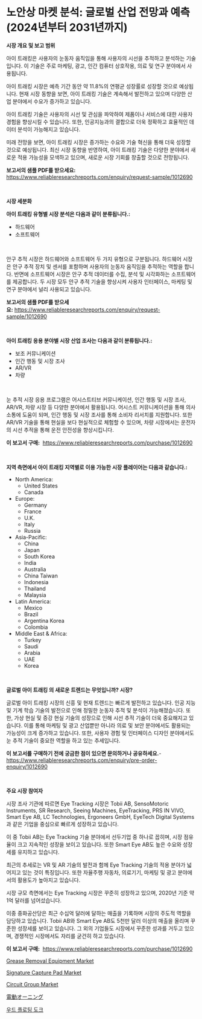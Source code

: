 <p><h1>노안상 마켓 분석: 글로벌 산업 전망과 예측 (2024년부터 2031년까지)</h1></p><p><strong>시장 개요 및 보고 범위</strong></p>
<p><p>아이 트래킹은 사용자의 눈동자 움직임을 통해 사용자의 시선을 추적하고 분석하는 기술입니다. 이 기술은 주로 마케팅, 광고, 인간 컴퓨터 상호작용, 의료 및 연구 분야에서 사용됩니다. </p><p>아이 트래킹 시장은 예측 기간 동안 약 11.8%의 연평균 성장률로 성장할 것으로 예상됩니다. 현재 시장 동향을 보면, 아이 트래킹 기술은 계속해서 발전하고 있으며 다양한 산업 분야에서 수요가 증가하고 있습니다. </p><p>아이 트래킹 기술은 사용자의 시선 및 관심을 파악하여 제품이나 서비스에 대한 사용자 경험을 향상시킬 수 있습니다. 또한, 인공지능과의 결합으로 더욱 정확하고 효율적인 데이터 분석이 가능해지고 있습니다. </p><p>미래 전망을 보면, 아이 트래킹 시장은 증가하는 수요와 기술 혁신을 통해 더욱 성장할 것으로 예상됩니다. 최신 시장 동향을 반영하여, 아이 트래킹 기술은 다양한 분야에서 새로운 적용 가능성을 모색하고 있으며, 새로운 시장 기회를 창출할 것으로 전망됩니다.</p></p>
<p><strong>보고서의 샘플 PDF를 받으세요:</strong> <a href="https://www.reliableresearchreports.com/enquiry/request-sample/1012690">https://www.reliableresearchreports.com/enquiry/request-sample/1012690</a></p>
<p>&nbsp;</p>
<p><strong>시장 세분화</strong></p>
<p><strong>아이 트래킹 유형별 시장 분석은 다음과 같이 분류됩니다.:</strong></p>
<p><ul><li>하드웨어</li><li>소프트웨어</li></ul></p>
<p>&nbsp;</p>
<p><p>안구 추적 시장은 하드웨어와 소프트웨어 두 가지 유형으로 구분됩니다. 하드웨어 시장은 안구 추적 장치 및 센서를 포함하며 사용자의 눈동자 움직임을 추적하는 역할을 합니다. 반면에 소프트웨어 시장은 안구 추적 데이터를 수집, 분석 및 시각화하는 소프트웨어를 제공합니다. 두 시장 모두 안구 추적 기술을 향상시켜 사용자 인터페이스, 마케팅 및 연구 분야에서 널리 사용되고 있습니다.</p></p>
<p><strong>보고서의 샘플 PDF를 받으세요:</strong>&nbsp;<a href="https://www.reliableresearchreports.com/enquiry/request-sample/1012690">https://www.reliableresearchreports.com/enquiry/request-sample/1012690</a></p>
<p>&nbsp;</p>
<p><strong> 아이 트래킹 응용 분야별 시장 산업 조사는 다음과 같이 분류됩니다.:</strong></p>
<p><ul><li>보조 커뮤니케이션</li><li>인간 행동 및 시장 조사</li><li>AR/VR</li><li>차량</li></ul></p>
<p>&nbsp;</p>
<p><p>눈 추적 시장 응용 프로그램은 어시스트티브 커뮤니케이션, 인간 행동 및 시장 조사, AR/VR, 차량 시장 등 다양한 분야에서 활용됩니다. 어시스트 커뮤니케이션을 통해 의사 소통에 도움이 되며, 인간 행동 및 시장 조사를 통해 소비자 리서치를 지원합니다. 또한 AR/VR 기술을 통해 현실을 보다 현실적으로 체험할 수 있으며, 차량 시장에서는 운전자의 시선 추적을 통해 운전 안전성을 향상시킵니다.</p></p>
<p><strong>이 보고서 구매:</strong>&nbsp; <a href="https://www.reliableresearchreports.com/purchase/1012690">https://www.reliableresearchreports.com/purchase/1012690</a></p>
<p>&nbsp;</p>
<p><strong>지역 측면에서 아이 트래킹 지역별로 이용 가능한 시장 플레이어는 다음과 같습니다.:</strong></p>
<p><ul>
    <li>
        North America:
        <ul>
            <li>United States</li>
            <li>Canada</li>
        </ul>
    </li>
    <li>
        Europe:
        <ul>
            <li>Germany</li>
            <li>France</li>
            <li>U.K.</li>
            <li>Italy</li>
            <li>Russia</li>
        </ul>
    </li>
    <li>
        Asia-Pacific:
        <ul>
            <li>China</li>
            <li>Japan</li>
            <li>South Korea</li>
            <li>India</li>
            <li>Australia</li>
            <li>China Taiwan</li>
            <li>Indonesia</li>
            <li>Thailand</li>
            <li>Malaysia</li>
        </ul>
    </li>
    <li>
        Latin America:
        <ul>
            <li>Mexico</li>
            <li>Brazil</li>
            <li>Argentina Korea</li>
            <li>Colombia</li>
        </ul>
    </li>
    <li>
        Middle East & Africa:
        <ul>
            <li>Turkey</li>
            <li>Saudi</li>
            <li>Arabia</li>
            <li>UAE</li>
            <li>Korea</li>
        </ul>
    </li>
    </ul></p>
<p>&nbsp;</p>
<p><strong>글로벌 아이 트래킹 의 새로운 트렌드는 무엇입니까? 시장?</strong></p>
<p><p>글로벌 아이 트래킹 시장의 신흥 및 현재 트렌드는 빠르게 발전하고 있습니다. 인공 지능 및 기계 학습 기술의 발전으로 인해 정밀한 눈동자 추적 및 분석이 가능해졌습니다. 또한, 가상 현실 및 증강 현실 기술의 성장으로 인해 시선 추적 기술이 더욱 중요해지고 있습니다. 이를 통해 마케팅 및 광고 산업뿐만 아니라 의료 및 보안 분야에서도 활용되는 가능성이 크게 증가하고 있습니다. 또한, 사용자 경험 및 인터페이스 디자인 분야에서도 눈 추적 기술이 중요한 역할을 하고 있는 추세입니다.</p></p>
<p><strong>이 보고서를 구매하기 전에 궁금한 점이 있으면 문의하거나 공유하세요.</strong>- <a href="https://www.reliableresearchreports.com/enquiry/pre-order-enquiry/1012690">https://www.reliableresearchreports.com/enquiry/pre-order-enquiry/1012690</a></p>
<p>&nbsp;</p>
<p><strong>주요 시장 참여자</strong></p>
<p><p>시장 조사 기관에 따르면 Eye Tracking 시장은 Tobii AB, SensoMotoric Instruments, SR Research, Seeing Machines, EyeTracking, PRS IN VIVO, Smart Eye AB, LC Technologies, Ergoneers GmbH, EyeTech Digital Systems과 같은 기업을 중심으로 빠르게 성장하고 있습니다.</p><p>이 중 Tobii AB는 Eye Tracking 기술 분야에서 선두기업 중 하나로 꼽히며, 시장 점유율이 크고 지속적인 성장을 보이고 있습니다. 또한 Smart Eye AB도 높은 수요와 성장세를 유지하고 있습니다.</p><p>최근의 추세로는 VR 및 AR 기술의 발전과 함께 Eye Tracking 기술의 적용 분야가 넓어지고 있는 것이 특징입니다. 또한 자율주행 자동차, 의료기기, 마케팅 및 광고 분야에서의 활용도가 높아지고 있습니다.</p><p>시장 규모 측면에서는 Eye Tracking 시장은 꾸준히 성장하고 있으며, 2020년 기준 약 1억 달러를 넘어섰습니다.</p><p>이중 중화공산당은 최근 수십억 달러에 달하는 매출을 기록하며 시장의 주도적 역할을 담당하고 있습니다. Tobii AB와 Smart Eye AB도 5천만 달러 이상의 매출을 올리며 꾸준한 성장세를 보이고 있습니다. 그 외의 기업들도 시장에서 꾸준한 성과를 거두고 있으며, 경쟁적인 시장에서도 자리를 굳건히 하고 있습니다.</p></p>
<p><strong>이 보고서 구매:</strong>&nbsp;&nbsp;<a href="https://www.reliableresearchreports.com/purchase/1012690">https://www.reliableresearchreports.com/purchase/1012690</a></p>
<p><p><a href="https://issuu.com/reportprime-2/docs/grease-removal-equipment-market-size-2030.pptx">Grease Removal Equipment Market</a></p><p><a href="https://github.com/abdelrhmankishk22/Market-Research-Report-List-3/blob/main/signature-capture-pad-market.md">Signature Capture Pad Market</a></p><p><a href="https://github.com/joannagoyvaerts/Market-Research-Report-List-2/blob/main/circuit-group-market.md">Circuit Group Market</a></p><p><a href="https://github.com/EstelWisozk1/Market-Research-Report-List-1/blob/main/592838312118.md">電動オーニング</a></p><p><a href="https://github.com/GabrielBlanda5656/Market-Research-Report-List-1/blob/main/806762111377.md">우드 플로팅 도크</a></p></p>
